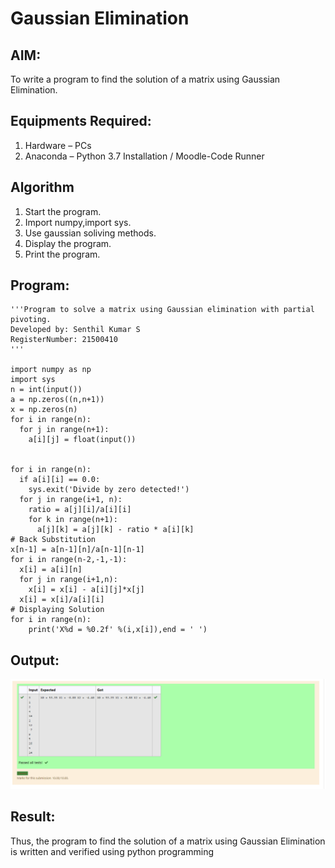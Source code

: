 # Gaussian Elimination

## AIM:
To write a program to find the solution of a matrix using Gaussian Elimination.

## Equipments Required:
1. Hardware – PCs
2. Anaconda – Python 3.7 Installation / Moodle-Code Runner

## Algorithm
1. Start the program.
2. Import numpy,import sys.
3. Use gaussian soliving methods.
4. Display the program.
5. Print the program.

## Program:
```
'''Program to solve a matrix using Gaussian elimination with partial pivoting.
Developed by: Senthil Kumar S
RegisterNumber: 21500410
'''

import numpy as np
import sys
n = int(input())
a = np.zeros((n,n+1))
x = np.zeros(n)
for i in range(n):
  for j in range(n+1):
    a[i][j] = float(input())


for i in range(n):
  if a[i][i] == 0.0:
    sys.exit('Divide by zero detected!')
  for j in range(i+1, n):
    ratio = a[j][i]/a[i][i]
    for k in range(n+1):
      a[j][k] = a[j][k] - ratio * a[i][k]
# Back Substitution
x[n-1] = a[n-1][n]/a[n-1][n-1]
for i in range(n-2,-1,-1):
  x[i] = a[i][n]
  for j in range(i+1,n):
    x[i] = x[i] - a[i][j]*x[j]
  x[i] = x[i]/a[i][i]
# Displaying Solution
for i in range(n):
    print('X%d = %0.2f' %(i,x[i]),end = ' ')
```

## Output:
![](eliminate.png)


## Result:
Thus, the program to find the solution of a matrix using Gaussian Elimination is written and verified using python programming

